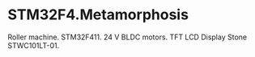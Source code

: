 # STM32F4.Metamorphosis
 Roller machine. STM32F411. 24 V BLDC motors. TFT LCD Display Stone STWC101LT-01.
 
